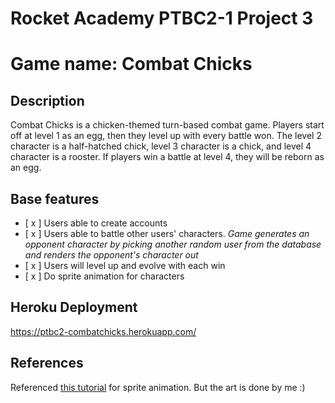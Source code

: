 # Rocket Academy PTBC2-1 Project 3
# Game name: Combat Chicks

## Description

Combat Chicks is a chicken-themed turn-based combat game. Players start off at level 1 as an egg, then they level up with every battle won. The level 2 character is a half-hatched chick, level 3 character is a chick, and level 4 character is a rooster. If players win a battle at level 4, they will be reborn as an egg.

## Base features

- [ x ] Users able to create accounts
- [ x ] Users able to battle other users' characters.
  _Game generates an opponent character by picking another random user from the database and renders the opponent's character out_
- [ x ] Users will level up and evolve with each win
- [ x ] Do sprite animation for characters

## Heroku Deployment
https://ptbc2-combatchicks.herokuapp.com/

## References
Referenced [this tutorial](https://www.youtube.com/watch?v=CY0HE277IBM) for sprite animation. But the art is done by me :)
